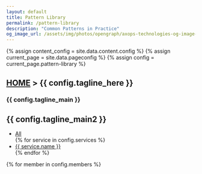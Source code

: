 ```yaml
---
layout: default
title: Pattern Library
permalink: /pattern-library
description: "Common Patterns in Practice"
og_image_url: /assets/img/photos/opengraph/axops-technologies-og-image-v1.jpg
---
```

{% assign content_config = site.data.content.config %}
{% assign current_page = site.data.pageconfig %}
{% assign config = current_page.pattern-library %}

  <div class="content-wrapper">
    <!-- .content-wrapper -->
    <section class="wrapper bg-light wrapper-border">
        <div class="container py-14 py-md-16">
            <div class="row mb-3">
                <div class="col-md-10 col-lg-12 col-xl-10 col-xxl-9 mx-auto text-center" data-cues="slideInDown" data-group="page-title" data-delay="50">
                    <h2 class="fs-15 text-uppercase text-muted mb-3"><a href="{{ site.url }}">HOME</a> > {{ config.tagline_here }}</h2>
                    <h3 class="display-4 mb-7 px-lg-19 px-xl-18">{{ config.tagline_main }}</h3>
                    <h2 class="fs-15 text-uppercase text-muted mb-8">{{ config.tagline_main2 }}</h2>
                    <p>
                      <ul class="list-inline mb-0">
                        <li class="list-inline-item me-1 mb-2">
                          <a href="{{ config.page_slug }}"><span class="btn btn-soft-ash btn-sm rounded bg-blue text-white">All</span></a>
                        </li>
                        {% for service in config.services %}
                        <li class="list-inline-item me-1 mb-2">
                          <a href="{{ service.slug }}"><span class="btn btn-soft-ash btn-sm rounded text-blue">{{ service.name }}</span></a>
                        </li>
                        {% endfor %}
                      </ul>
                    </p>
                </div>
                <!--/column -->
            </div>
            <!--/.row -->
            <div class="row grid-view gx-md-8 gx-xl-10 gy-8 gy-lg-8" data-cue="slideInDown" data-delay="700">
                {% for member in config.members %}
                <div class="col-md-6 col-lg-4">
                    <div class="position-relative">
                    <div class="shape rounded bg-soft-blue rellax d-md-block" data-rellax-speed="0" style="bottom: -0.75rem; right: -0.75rem; width: 98%; height: 98%; z-index:0"></div>
                    <div class="card">
                        <figure class="card-img-top"><a href="{{ site.url }}{{ page.permalink }}/{{ member[1].slug }}"><img class="img-fluid" src="{{ member[1].image_src }}" srcset="{{ member[1].image_src }}" alt="" /></a></figure>
                        <div class="card-body px-6 py-5">
                        <h4 class="mb-1"><a href="{{ site.url }}{{ page.permalink }}/{{ member[1].slug }}">{{ member[1].title }}</a></h4>
                        <p class="mb-0" style="color: inherit;">{{ member[1].subtitle }}</p>
                        <p>
                          <ul class="list-inline mb-0">
                            {% for tech in member[1].technologies %}
                            <li class="list-inline-item me-1 mb-2">
                              <span class="btn btn-soft-ash btn-sm rounded">{{ tech }}</span>
                            </li>
                            {% endfor %}
                          </ul>
                        </p>
                        <p>
                          <div class="post-category text-line text-blue">SERVICE: {{ member[1].service }}</div><br />
                          <div class="post-category text-line text-green">INDUSTRY: {{ member[1].industry }}</div><br />
                          <div class="post-category text-line text-ash">SCALE: {{ member[1].scale }}</div>
                          <div style="margin-top: 0.5em;"><span class="btn btn-blue btn-sm rounded">Share on LinkedIn!</span></div>
                        </p>
                        </div>
                        <!--/.card-body -->
                    </div>
                    <!-- /.card -->
                    </div>
                    <!-- /div -->
                </div>
                {% endfor %}
                <div class="col-md-6 col-lg-4">
                    <div class="position-relative">
                    <div class="shape rounded bg-soft-blue rellax d-md-block" data-rellax-speed="0" style="bottom: -0.75rem; right: -0.75rem; width: 98%; height: 98%; z-index:0"></div>
                    <div class="card">
                        <figure class="card-img-top"><img class="img-fluid" src="{{ site.url }}/assets/img/illustrations/custom/devops-automation.jpg" srcset="{{ site.url }}/assets/img/illustrations/custom/devops-automation.jpg" alt="" /></figure>
                        <div class="card-body px-6 py-5">
                        <h4 class="mb-1">More patterns enroute &#128077;</h4>
                        <p class="mb-0" style="color: inherit;">This section is pending completion, please stand by. Thank you for your interest!</p>
                        </div>
                        <!--/.card-body -->
                    </div>
                    <!-- /.card -->
                    </div>
                    <!-- /div -->
                </div>
                <!--/column -->
            </div>
            <!--/.row -->
        </div>
        <!-- /.container -->
    </section>
    <!-- /section -->
    {% include contact-form.html %}
  </div>
  <!-- /.content-wrapper -->